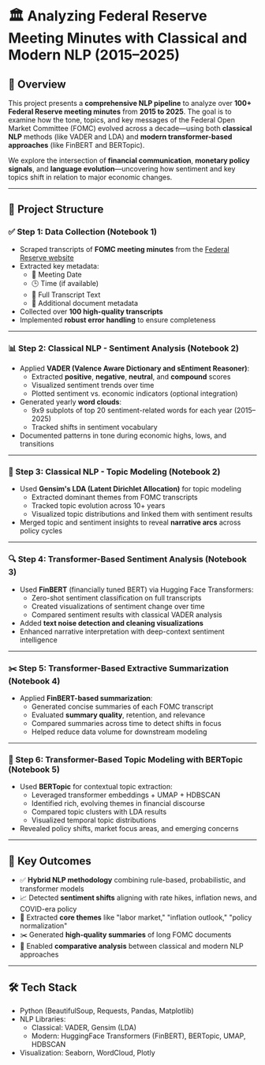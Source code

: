 # 🏛️ Analyzing Federal Reserve Meeting Minutes with Classical and Modern NLP (2015–2025)

## 📌 Overview

This project presents a **comprehensive NLP pipeline** to analyze over **100+ Federal Reserve meeting minutes** from **2015 to 2025**. The goal is to examine how the tone, topics, and key messages of the Federal Open Market Committee (FOMC) evolved across a decade—using both **classical NLP** methods (like VADER and LDA) and **modern transformer-based approaches** (like FinBERT and BERTopic).

We explore the intersection of **financial communication**, **monetary policy signals**, and **language evolution**—uncovering how sentiment and key topics shift in relation to major economic changes.

---

## 📂 Project Structure

### ✅ Step 1: Data Collection (Notebook 1)
- Scraped transcripts of **FOMC meeting minutes** from the [Federal Reserve website](https://www.federalreserve.gov/monetarypolicy/fomccalendars.htm)
- Extracted key metadata:
  - 📅 Meeting Date
  - 🕒 Time (if available)
  - 📜 Full Transcript Text
  - 🧾 Additional document metadata
- Collected over **100 high-quality transcripts**
- Implemented **robust error handling** to ensure completeness

---

### 📊 Step 2: Classical NLP - Sentiment Analysis (Notebook 2)
- Applied **VADER (Valence Aware Dictionary and sEntiment Reasoner)**:
  - Extracted **positive**, **negative**, **neutral**, and **compound** scores
  - Visualized sentiment trends over time
  - Plotted sentiment vs. economic indicators (optional integration)
- Generated yearly **word clouds**:
  - 9x9 subplots of top 20 sentiment-related words for each year (2015–2025)
  - Tracked shifts in sentiment vocabulary
- Documented patterns in tone during economic highs, lows, and transitions

---

### 🧠 Step 3: Classical NLP - Topic Modeling (Notebook 2)
- Used **Gensim's LDA (Latent Dirichlet Allocation)** for topic modeling
  - Extracted dominant themes from FOMC transcripts
  - Tracked topic evolution across 10+ years
  - Visualized topic distributions and linked them with sentiment results
- Merged topic and sentiment insights to reveal **narrative arcs** across policy cycles

---

### 🔍 Step 4: Transformer-Based Sentiment Analysis (Notebook 3)
- Used **FinBERT** (financially tuned BERT) via Hugging Face Transformers:
  - Zero-shot sentiment classification on full transcripts
  - Created visualizations of sentiment change over time
  - Compared sentiment results with classical VADER analysis
- Added **text noise detection and cleaning visualizations**
- Enhanced narrative interpretation with deep-context sentiment intelligence

---

### ✂️ Step 5: Transformer-Based Extractive Summarization (Notebook 4)
- Applied **FinBERT-based summarization**:
  - Generated concise summaries of each FOMC transcript
  - Evaluated **summary quality**, retention, and relevance
  - Compared summaries across time to detect shifts in focus
  - Helped reduce data volume for downstream modeling

---

### 🧠 Step 6: Transformer-Based Topic Modeling with BERTopic (Notebook 5)
- Used **BERTopic** for contextual topic extraction:
  - Leveraged transformer embeddings + UMAP + HDBSCAN
  - Identified rich, evolving themes in financial discourse
  - Compared topic clusters with LDA results
  - Visualized temporal topic distributions
- Revealed policy shifts, market focus areas, and emerging concerns

---

## 📌 Key Outcomes

- ✅ **Hybrid NLP methodology** combining rule-based, probabilistic, and transformer models
- 📈 Detected **sentiment shifts** aligning with rate hikes, inflation news, and COVID-era policy
- 🧠 Extracted **core themes** like "labor market," "inflation outlook," "policy normalization"
- ✂️ Generated **high-quality summaries** of long FOMC documents
- 🔁 Enabled **comparative analysis** between classical and modern NLP approaches

---

## 🛠️ Tech Stack
- Python (BeautifulSoup, Requests, Pandas, Matplotlib)
- NLP Libraries:
  - Classical: VADER, Gensim (LDA)
  - Modern: HuggingFace Transformers (FinBERT), BERTopic, UMAP, HDBSCAN
- Visualization: Seaborn, WordCloud, Plotly

